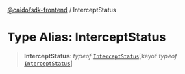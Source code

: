 [@caido/sdk-frontend](../index.md) / InterceptStatus

# Type Alias: InterceptStatus

> **InterceptStatus**: *typeof* [`InterceptStatus`](../variables/InterceptStatus.md)\[keyof *typeof* [`InterceptStatus`](../variables/InterceptStatus.md)\]
